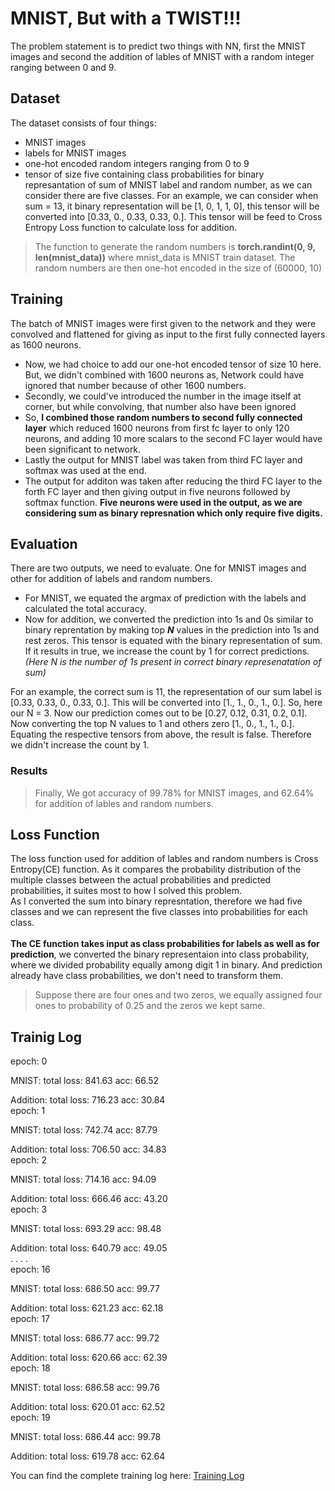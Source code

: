 # MNIST, But with a TWIST!!!

The problem statement is to predict two things with NN, first the MNIST images and second the addition of lables of MNIST with a random integer ranging between 0 and 9.

## Dataset

The dataset consists of four things:
- MNIST images
- labels for MNIST images
- one-hot encoded random integers ranging from 0 to 9
- tensor of size five containing class probabilities for binary represantation of sum of MNIST label and random number, as we can consider there are five classes. For an example, we can consider when sum = 13, it binary representation will be [1, 0, 1, 1, 0], this tensor will be converted into [0.33, 0., 0.33, 0.33, 0.]. This tensor will be feed to Cross Entropy Loss function to calculate loss for addition.

> The function to generate the random numbers is __torch.randint(0, 9, len(mnist_data))__ where mnist_data is MNIST train dataset. The random numbers are then one-hot encoded in the size of (60000, 10)

## Training

The batch of MNIST images were first given to the network and they were convolved and flattened  for giving as input to the first fully connected layers as 1600 neurons. 
- Now, we had choice to add our one-hot encoded tensor of size 10 here. But, we didn't combined with 1600 neurons as, Network could have ignored that number because of other 1600 numbers.
- Secondly, we could've introduced the number in the image itself at corner, but while convolving, that number also have been ignored
- So, __I combined those random numbers to second fully connected layer__ which reduced 1600 neurons from first fc layer to only 120 neurons, and adding 10 more scalars to the second FC layer would have been significant to network.
- Lastly the output for MNIST label was taken from third FC layer and softmax was used at the end.
- The output for additon was taken after reducing the third FC layer to the forth FC layer and then giving output in five neurons followed by softmax function. __Five neurons were used in the output, as we are considering sum as binary represnation which only require five digits.__

## Evaluation

There are two outputs, we need to evaluate. One for MNIST images and other for addition of labels and random numbers.

- For MNIST, we equated the argmax of prediction with the labels and calculated the total accuracy.
- Now for addition, we converted the prediction into 1s and 0s similar to binary reprentation by making top _**N**_ values in the prediction into 1s and rest zeros. This tensor is equated with the binary representation of sum. If it results in true, we increase the count by 1 for correct predictions. _(Here N is the number of 1s present in correct binary represenatation of sum)_

For an example, the correct sum is 11, the representation of our sum label is [0.33, 0.33, 0., 0.33, 0.]. This will be converted into [1., 1., 0., 1., 0.]. So, here our N = 3. 
Now our prediction comes out to be [0.27, 0.12, 0.31, 0.2, 0.1]. Now converting the top N values to 1 and others zero [1., 0., 1., 1., 0.]. <br>
Equating the respective tensors from above, the result is false. Therefore we didn't increase the count by 1.

### Results
> Finally, We got accuracy of 99.78% for MNIST images, and 62.64% for addition of lables and random numbers. 

## Loss Function

The loss function used for addition of lables and random numbers is Cross Entropy(CE) function. As it compares the probability distribution of the multiple classes between the actual probabilities and predicted probabilities, it suites most to how I solved this problem. <br> As I converted the sum into binary represntation, therefore we had five classes and we can represent the five classes into probabilities for each class. <br><br>
__The CE function takes input as class probabilities for labels as well as for prediction__, we converted the binary representaion into class probability, where we divided probability equally among digit 1 in binary. And prediction already have class probabilities, we don't need to transform them. 
> Suppose there are four ones and two zeros, we equally assigned four ones to probability of 0.25 and the zeros we kept same.

## Trainig Log

epoch: 0 
<br> 	 <p> MNIST: total loss:  841.63 acc:  66.52 
<br> 	 <p> Addition: total loss:  716.23 acc:  30.84
<br>epoch: 1 
<br> 	 <p> MNIST: total loss:  742.74 acc:  87.79 
<br> 	 <p> Addition: total loss:  706.50 acc:  34.83
<br>epoch: 2 
<br> 	 <p> MNIST: total loss:  714.16 acc:  94.09 
<br> 	 <p> Addition: total loss:  666.46 acc:  43.20
<br>epoch: 3 
<br> 	 <p> MNIST: total loss:  693.29 acc:  98.48 
<br> 	 <p> Addition: total loss:  640.79 acc:  49.05
<br> . . . .
<br>epoch: 16 
<br> 	 <p> MNIST: total loss:  686.50 acc:  99.77 
<br> 	 <p> Addition: total loss:  621.23 acc:  62.18
<br>epoch: 17 
<br> 	 <p> MNIST: total loss:  686.77 acc:  99.72 
<br> 	 <p> Addition: total loss:  620.66 acc:  62.39
<br>epoch: 18 
<br> 	 <p> MNIST: total loss:  686.58 acc:  99.76 
<br> 	 <p> Addition: total loss:  620.01 acc:  62.52
<br>epoch: 19 
<br> 	 <p> MNIST: total loss:  686.44 acc:  99.78 
<br> 	 <p> Addition: total loss:  619.78 acc:  62.64

You can find the complete training log here: [Training Log](trainingLogs.txt)





